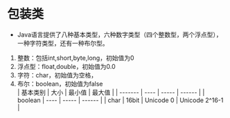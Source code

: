 # 包装类
- Java语言提供了八种基本类型，六种数字类型（四个整数型，两个浮点型），一种字符类型，还有一种布尔型。
1. 整数：包括int,short,byte,long，初始值为0
2. 浮点型：float,double，初始值为0.0
3. 字符：char，初始值为空格，
4. 布尔：boolean，初始值为false  
| 基本类别 | 大小 | 最小值 | 最大值 |
| ------- | ---- | ----- | ------ |
| boolean | ---- | ----- | ------ |
| char    | 16bit | Unicode 0 | Unicode 2^16-1 |